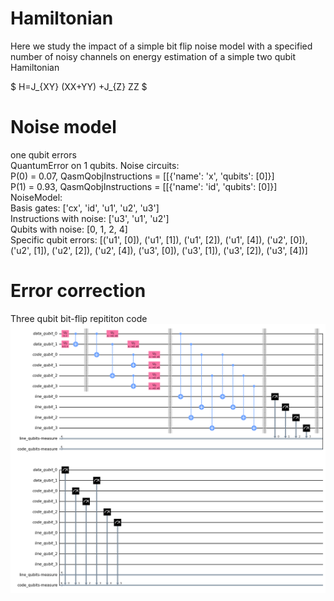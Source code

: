# Hamiltonian

Here we study the impact of a simple bit flip noise model with a specified number of noisy channels on energy estimation of a simple two qubit Hamiltonian

$
H=J_{XY} (XX+YY) +J_{Z} ZZ
$

# Noise model

one qubit errors<br>
QuantumError on 1 qubits. Noise circuits:<br>
  P(0) = 0.07, QasmQobjInstructions = [[{'name': 'x', 'qubits': [0]}]<br>
  P(1) = 0.93, QasmQobjInstructions = [[{'name': 'id', 'qubits': [0]}]<br>
NoiseModel:<br>
  Basis gates: ['cx', 'id', 'u1', 'u2', 'u3']<br>
  Instructions with noise: ['u3', 'u1', 'u2']<br>
  Qubits with noise: [0, 1, 2, 4]<br>
  Specific qubit errors: [('u1', [0]), ('u1', [1]), ('u1', [2]), ('u1', [4]), ('u2', [0]), ('u2', [1]), ('u2', [2]), ('u2', [4]), ('u3', [0]), ('u3', [1]), ('u3', [2]), ('u3', [4])]<br>
  
 # Error correction
 
 Three qubit bit-flip repititon code
 ![repititioncode](https://github.com/anirban-m/quantumErrorCorrection/blob/main/download%20(8).png)
